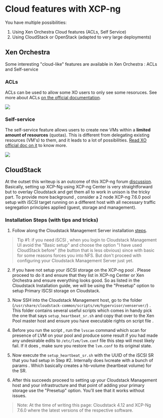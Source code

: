 # Cloud features with XCP-ng

You have multiple possibilities:

1. Using Xen Orchestra Cloud features (ACLs, Self Service)
2. Using CloudStack or OpenStack (adapted to very large deployments)

## Xen Orchestra

Some interesting "cloud-like" features are available in Xen Orchestra : ACLs and Self-service

### ACLs

ACLs can be used to allow some XO users to only see some resoruces. See more about ACLs [on the official documentation](https://xen-orchestra.com/docs/acls.html).

![](https://xen-orchestra.com/docs/assets/acllist.png)

### Self-service

The self-service feature allows users to create new VMs within a **limited amount of resources** (quotas). This is different from delegating existing resources (VM's) to them, and it leads to a lot of possibilities. [Read XO official doc on it](https://xen-orchestra.com/docs/self_service.html) to know more.

![](https://xen-orchestra.com/docs/assets/selfservice_recap_quotas.png)

## CloudStack

At the outset this writeup is an outcome of this XCP-ng forum [discussion](https://xcp-ng.org/forum/topic/1109/xcp-ng-issues-with-cloudstack-4-11-2-with-iscsi-sr/10). Basically, setting up XCP-Ng using XCP-ng Center is very straightforward but to overlay Cloudstack and get them all to work in unison is the tricky part. To provide more background , consider a 2 node XCP-ng 7.6.0 pool setup with iSCSI target running on a different host with all necessary traffic segregation principles applied (guest, storage and management).

### Installation Steps (with tips and tricks)

1. Follow along the Cloudstack Management Server installation [steps](http://docs.cloudstack.apache.org/en/4.11.2.0/installguide/hypervisor/xenserver.html#system-requirements-for-xenserver-hosts).

> Tip #1: if you need iSCSI , when you login to Cloudstack Management UI avoid the "Basic setup" and choose the option "I have used CloudStack before" (the button that is less obvious) since with basic for some reasons forces you into NFS.
But don't proceed  with configuring your Cloudstack Management Server just yet.

2. If you have not setup your iSCSI storage on the XCP-ng pool . Please proceed to do it and ensure that they list in XCP-ng Center or Xen Orchestra and ensure everything looks good. So as listed in the Cloudstack Installation guide, we will be using the "Presetup" option to setup Primary ISCSI storage on Cloudstack.

3. Now SSH into the Cloudstack Management host, go to the folder (`/usr/share/cloudstack-common/scripts/vm/hypervisor/xenserver/`) . This folder contains several useful scripts which comes in handy pick the one that says `setup_heartbeat_sr.sh` and copy that over to the Xen Pool master host and ensure you have executable rights on script file .

4. Before you run the script , run the `lvscan` command which scan for presence of LVM on your pool and produce some result if you had made any undesirable edits to `/etc/lvm/lvm.conf` file this step will most likely fail. If it does , make sure you restore the `lvm.conf` to its original state.

5. Now execute the `setup_heartbeat_sr.sh` with the UUID of the iSCSI SR that you had setup in Step #2. Internally does lvcreate with a bunch of params . Which basically creates a hb-volume (heartbeat volume) for the SR.

6. After this succeeds proceed to setting up your Cloudstack Management host and your infrastructure and that point of adding your primary storage use the "Presetup" option. You'll see that it works without issues.

> Note: At the time of writing this page: Cloudstack 4.12 and XCP-Ng 7.6.0  where the latest versions of the respective software.